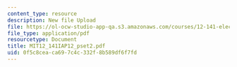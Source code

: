 ```yaml
---
content_type: resource
description: New file Upload
file: https://ol-ocw-studio-app-qa.s3.amazonaws.com/courses/12-141-electron-microprobe-analysis-january-iap-2012/0f5c8ceaca697c4c332f8b589df6f7fd_MIT12_141IAP12_pset2.pdf
file_type: application/pdf
resourcetype: Document
title: MIT12_141IAP12_pset2.pdf
uid: 0f5c8cea-ca69-7c4c-332f-8b589df6f7fd
---
```

